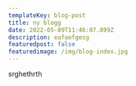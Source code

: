 ```yaml
---
templateKey: blog-post
title: ny blogg
date: 2022-05-09T11:46:07.899Z
description: eafaefgesg
featuredpost: false
featuredimage: /img/blog-index.jpg
---
```

srghethrth